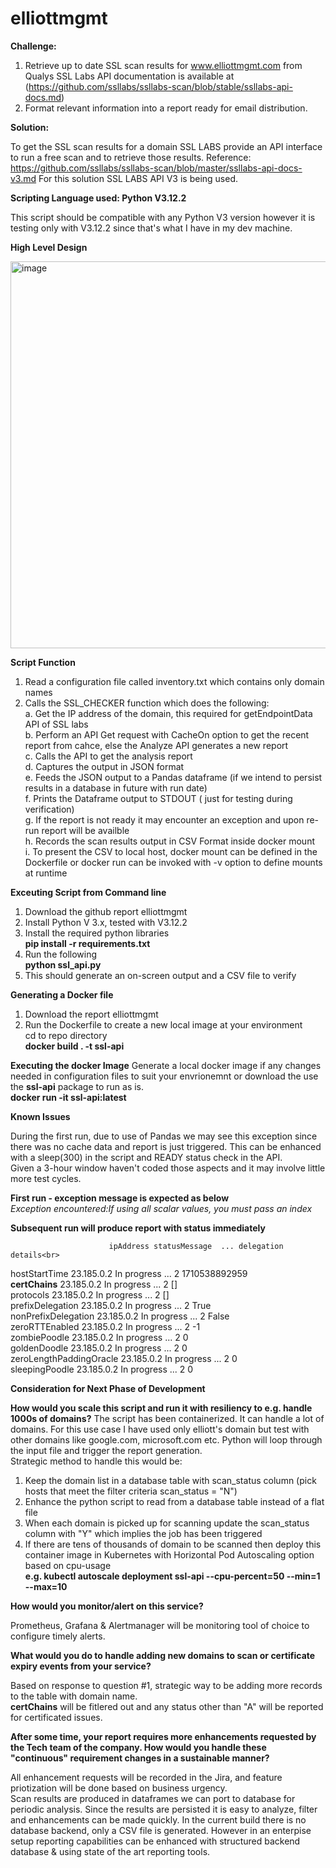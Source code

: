 # elliottmgmt

**Challenge:**

1. Retrieve up to date SSL scan results for www.elliottmgmt.com from Qualys SSL Labs API documentation is available at (https://github.com/ssllabs/ssllabs-scan/blob/stable/ssllabs-api-docs.md)
2. Format relevant information into a report ready for email distribution.

**Solution:**

To get the SSL scan results for a domain SSL LABS provide an API interface to run a free scan and to retrieve those results.
Reference: https://github.com/ssllabs/ssllabs-scan/blob/master/ssllabs-api-docs-v3.md
For this solution SSL LABS API V3 is being used.

**Scripting Language used: Python V3.12.2**

This script should be compatible with any Python V3 version however it is testing only with V3.12.2 since that's what I have in my dev machine.

**High Level Design**


<img width="619" alt="image" src="https://github.com/arun173/elliottmgmt/assets/38709512/2a6947d9-17a9-4129-a19d-b4f05ff63647">

**Script Function**
1. Read a configuration file called inventory.txt which contains only domain names <br>
2. Calls the SSL_CHECKER function which does the following:<br>
   a. Get the IP address of the domain, this required for getEndpointData API of SSL labs<br>
   b. Perform an API Get request with CacheOn option to get the recent report from cahce, else the Analyze API generates a new report<br>
   c. Calls the API to get the analysis report<br>
   d. Captures the output in JSON format<br>
   e. Feeds the JSON output to a Pandas dataframe (if we intend to persist results in a database in future with run date)<br>
   f. Prints the Dataframe output to STDOUT ( just for testing during verification)<br>
   g. If the report is not ready it may encounter an exception and upon re-run report will be availble <br>
   h. Records the scan results output in CSV Format inside docker mount<br>
   i. To present the CSV to local host, docker mount can be defined in the Dockerfile or docker run can be invoked with -v option to define mounts at runtime<br>

   
**Exceuting Script from Command line**
1. Download the github report elliottmgmt <br>
2. Install Python V 3.x, tested with V3.12.2 <br>
3. Install the required python libraries <br>
      **pip install -r requirements.txt**
4. Run the following <br>
      **python ssl_api.py**
5. This should generate an on-screen output and a CSV file to verify <br>

**Generating a Docker file**
1. Download the report elliottmgmt <br>
2. Run the Dockerfile to create a new local image at your environment <br>
      cd to repo directory <br>
      **docker build . -t ssl-api**

**Executing the docker Image**
Generate a local docker image if any changes needed in configuration files to suit your envrionemnt or download the use the **ssl-api** package to run as is.<br>
      **docker run -it ssl-api:latest**


**Known Issues**

During the first run, due to use of Pandas we may see this exception since there was no cache data and report is just triggered. This can be enhanced with a sleep(300) in the script and READY status check in the API.<br>
Given a 3-hour window haven't coded those aspects and it may involve little more test cycles.<br>

**First run - exception message is expected as below** <br>
*Exception encountered:If using all scalar values, you must pass an index*<br>

**Subsequent run will produce report with status immediately** <br>

                          ipAddress statusMessage  ... delegation        details<br>
hostStartTime            23.185.0.2   In progress  ...          2  1710538892959<br>
**certChains**               23.185.0.2   In progress  ...          2             []<br>
protocols                23.185.0.2   In progress  ...          2             [] <br>
prefixDelegation         23.185.0.2   In progress  ...          2           True<br>
nonPrefixDelegation      23.185.0.2   In progress  ...          2          False<br>
zeroRTTEnabled           23.185.0.2   In progress  ...          2             -1 <br>
zombiePoodle             23.185.0.2   In progress  ...          2              0 <br>
goldenDoodle             23.185.0.2   In progress  ...          2              0 <br>
zeroLengthPaddingOracle  23.185.0.2   In progress  ...          2              0 <br>
sleepingPoodle           23.185.0.2   In progress  ...          2              0 <br>

**Consideration for Next Phase of Development**

**How would you scale this script and run it with resiliency to e.g. handle 1000s of domains?**
The script has been containerized. It can handle a lot of domains. For this use case I have used only elliott's domain but test with other domains like google.com, microsoft.com etc. Python will loop through the input file and trigger the report generation.<br>
Strategic method to handle this would be:<br>

1. Keep the domain list in a database table with scan_status column (pick hosts that meet the filter criteria scan_status = "N") <br>
2. Enhance the python script to read from a database table instead of a flat file <br>
3. When each domain is picked up for scanning update the scan_status column with "Y" which implies the job has been triggered<br>
4. If there are tens of thousands of domain to be scanned then deploy this container image in Kubernetes with Horizontal Pod Autoscaling option based on cpu-usage<br>
     **e.g. kubectl autoscale deployment ssl-api --cpu-percent=50 --min=1 --max=10**<br>
   

**How would you monitor/alert on this service?**

Prometheus, Grafana & Alertmanager will be monitoring tool of choice to configure timely alerts.

**What would you do to handle adding new domains to scan or certificate expiry events from your service?**

Based on response to question #1, strategic way to be adding more records to the table with domain name. <br>
**certChains** will be fitlered out and any status other than "A" will be reported for certificated issues.<br>

**After some time, your report requires more enhancements requested by the Tech team of the company. How would you handle these "continuous" requirement changes in a sustainable manner?**

All enhancement requests will be recorded in the Jira, and feature priotization will be done based on business urgency.<br>
Scan results are produced in dataframes we can port to database for periodic analysis.
Since the results are persisted it is easy to analyze, filter and enhancements can be made quickly.
In the current build there is no database backend, only a CSV file is generated. However in an enterpise setup reporting capabilities can be enhanced with structured backend database & using state of the art reporting tools.

